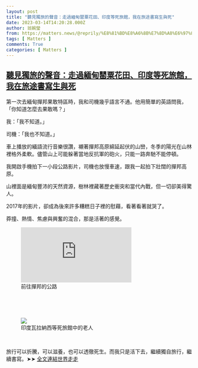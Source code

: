```yaml
---
layout: post
title: "聽見獨旅的聲音：走過緬甸罌粟花田、印度等死旅館，我在旅途書寫生與死"
date: 2023-03-14T14:20:28.000Z
author: 翁婉瑩
from: https://matters.news/@reprily/%E8%81%BD%E8%A6%8B%E7%8D%A8%E6%97%85%E7%9A%84%E8%81%B2%E9%9F%B3-%E8%B5%B0%E9%81%8E%E7%B7%AC%E7%94%B8%E7%BD%8C%E7%B2%9F%E8%8A%B1%E7%94%B0-%E5%8D%B0%E5%BA%A6%E7%AD%89%E6%AD%BB%E6%97%85%E9%A4%A8-%E6%88%91%E5%9C%A8%E6%97%85%E9%80%94%E6%9B%B8%E5%AF%AB%E7%94%9F%E8%88%87%E6%AD%BB-bafybeib2wthgwkihhndm2k5mcf4f5ifnv7zrewvvr55j6a5esul2clr564
tags: [ Matters ]
comments: True
categories: [ Matters ]
---
```

<!--1678803628000-->
[聽見獨旅的聲音：走過緬甸罌粟花田、印度等死旅館，我在旅途書寫生與死](https://matters.news/@reprily/%E8%81%BD%E8%A6%8B%E7%8D%A8%E6%97%85%E7%9A%84%E8%81%B2%E9%9F%B3-%E8%B5%B0%E9%81%8E%E7%B7%AC%E7%94%B8%E7%BD%8C%E7%B2%9F%E8%8A%B1%E7%94%B0-%E5%8D%B0%E5%BA%A6%E7%AD%89%E6%AD%BB%E6%97%85%E9%A4%A8-%E6%88%91%E5%9C%A8%E6%97%85%E9%80%94%E6%9B%B8%E5%AF%AB%E7%94%9F%E8%88%87%E6%AD%BB-bafybeib2wthgwkihhndm2k5mcf4f5ifnv7zrewvvr55j6a5esul2clr564)
------

<div>
<p>第一次去緬甸撣邦果敢特區時，我和司機幾乎語言不通。他用簡單的英語問我，「你知道怎麼去果敢嗎？」</p><p>我：「我不知道。」</p><p>司機：「我也不知道。」</p><p>車上播放的緬語流行音樂很讚，襯著撣邦高原綿延起伏的山巒，冬季的陽光在山林裡格外柔軟。儘管山上可能躲著當地反抗軍的砲火，只能一路奔馳不能停頓。</p><p>我開啟手機拍下一小段公路影片，司機也放慢車速，跟我一起拍下壯闊的撣邦高原。</p><p>山裡面是緬甸豐沛的天然資源，樹林裡藏著歷史衝突和當代內戰，但一切卻美得驚人。</p><p>2017年的影片，卻成為後來許多糟糕日子裡的慰藉，看著看著就哭了。</p><p>莽撞、熱情、焦慮與興奮的混合，那是活著的感覺。</p><figure class="embed-video"><div class="iframe-container"><iframe src="https://www.youtube.com/embed/vXDuZUaVnyg?rel=0" frameborder="0" allowfullscreen="true" sandbox="allow-scripts allow-same-origin allow-popups"></iframe></div><figcaption><span>前往撣邦的公路</span></figcaption></figure><p><br></p><p><br></p><figure class="image"><img src="https://assets.matters.news/embed/d1e20d91-fa5c-4230-b7cf-46110f72e766.jpeg" data-asset-id="d1e20d91-fa5c-4230-b7cf-46110f72e766" referrerpolicy="no-referrer"><figcaption><span>印度瓦拉納西等死旅館中的老人</span></figcaption></figure><p><br></p><p>旅行可以折騰，可以滋養，也可以透徹死生。而我只是活下去，繼續獨自旅行，繼續書寫。➤➤ <a href="https://www.sehseh.world/article/4751843?fbclid=IwAR16WzE0xx6L2p7W-qBIrgmngPzTVRviAkRH9aTzCTflwG-gKYqSIw81guI" rel="noopener noreferrer" target="_blank">全文連結世界走走</a></p>
</div>
